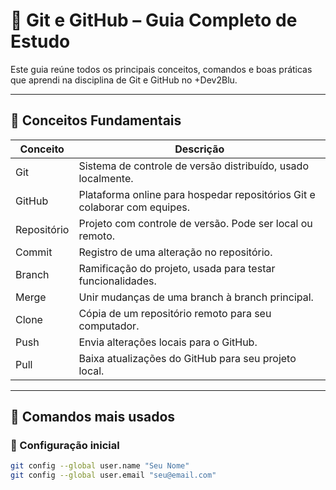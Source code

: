 # 🔧 Git e GitHub – Guia Completo de Estudo

Este guia reúne todos os principais conceitos, comandos e boas práticas que aprendi na disciplina de Git e GitHub no +Dev2Blu.

---

## 🧠 Conceitos Fundamentais

| Conceito         | Descrição                                                                 |
|------------------|---------------------------------------------------------------------------|
| Git              | Sistema de controle de versão distribuído, usado localmente.              |
| GitHub           | Plataforma online para hospedar repositórios Git e colaborar com equipes. |
| Repositório      | Projeto com controle de versão. Pode ser local ou remoto.                 |
| Commit           | Registro de uma alteração no repositório.                                 |
| Branch           | Ramificação do projeto, usada para testar funcionalidades.                |
| Merge            | Unir mudanças de uma branch à branch principal.                           |
| Clone            | Cópia de um repositório remoto para seu computador.                       |
| Push             | Envia alterações locais para o GitHub.                                    |
| Pull             | Baixa atualizações do GitHub para seu projeto local.                      |

---

## 🔧 Comandos mais usados

### 🎯 Configuração inicial

```bash
git config --global user.name "Seu Nome"
git config --global user.email "seu@email.com"